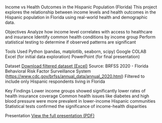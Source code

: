 Income vs Health Outcomes in the Hispanic Population (Florida)
This project explores the relationship between income levels and health outcomes in the Hispanic population in Florida using real-world health and demographic data.

Objectives
Analyze how income level correlates with access to healthcare and insurance
Identify common health conditions by income group
Perform statistical testing to determine if observed patterns are significant

Tools Used
Python (pandas, matplotlib, seaborn, scipy)
Google COLAB
Excel (for initial data exploration)
PowerPoint (for final presentation)

Dataset
[Download filtered dataset (Excel)](brfss_hispanic_fl.xlsx)
Source: BRFSS 2020 - Florida Behavioral Risk Factor Surveillance System (https://www.cdc.gov/brfss/annual_data/annual_2020.html)
Filtered to include only Hispanic respondents living in Florida

Key Findings
Lower income groups showed significantly lower rates of health insurance coverage
Common health issues like diabetes and high blood pressure were more prevalent in lower-income Hispanic communities
Statistical tests confirmed the significance of income-health disparities

Presentation
[View the full presentation (PDF)]([hispanic_health_presentation.pd)
